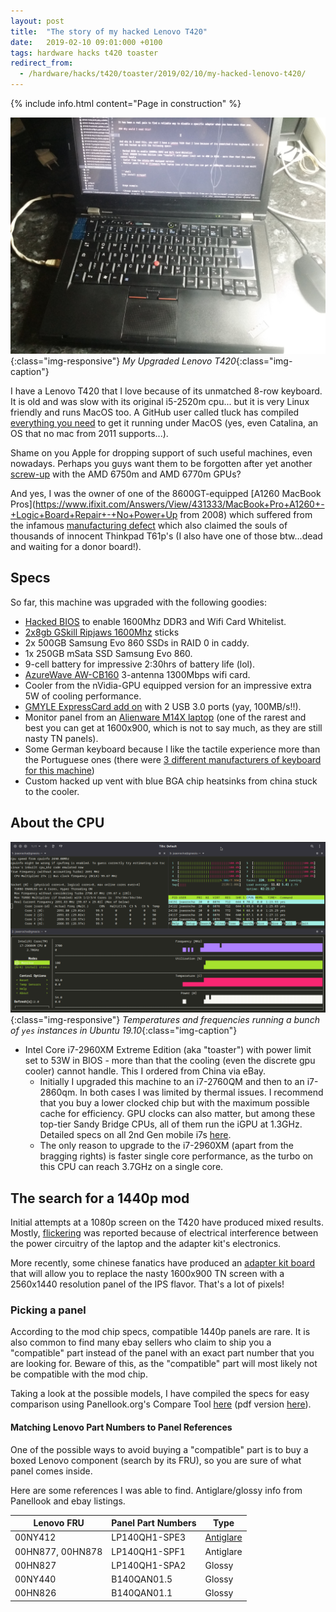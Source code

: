 ```yaml
---
layout: post
title:  "The story of my hacked Lenovo T420"
date:   2019-02-10 09:01:000 +0100
tags: hardware hacks t420 toaster
redirect_from:
  - /hardware/hacks/t420/toaster/2019/02/10/my-hacked-lenovo-t420/
---
```


{% include info.html content="Page in construction" %}

![Hacked Lenovo T420](/assets/images/post-images/2019-02-10-my-hacked-lenovo-t420/IMG_20200417_111333.jpg){:class="img-responsive"}
*My Upgraded Lenovo T420*{:class="img-caption"}

I have a Lenovo T420 that I love because of its unmatched 8-row keyboard. It is old and was slow with its original i5-2520m cpu... but it is very Linux friendly and runs MacOS too. A GitHub user called tluck has compiled [everything you need](https://github.com/tluck/Lenovo-T420-Clover) to get it running under MacOS (yes, even Catalina, an OS that no mac from 2011 supports...).

Shame on you Apple for dropping support of such useful machines, even nowadays. Perhaps you guys want them to be forgotten after yet another [screw-up](https://discussions.apple.com/thread/4659905) with the AMD 6750m and AMD 6770m GPUs?

And yes, I was the owner of one of the 8600GT-equipped [A1260 MacBook Pros](https://www.ifixit.com/Answers/View/431333/MacBook+Pro+A1260+-+Logic+Board+Repair+-+No+Power+Up from 2008) which suffered from the infamous [manufacturing defect](https://forums.lenovo.com/t5/ThinkPad-T61-and-prior-T-series/T61p-Nvidia-problems/td-p/917335) which also claimed the souls of thousands of innocent Thinkpad T61p's (I also have one of those btw...dead and waiting for a donor board!).

## Specs

So far, this machine was upgraded with the following goodies:

- [Hacked BIOS](https://www.bios-mods.com/forum/Thread-REQUEST-Lenovo-Thinkpad-T420-83ETxxWW-Whitelist-Removal?page=31) to enable 1600Mhz DDR3 and Wifi Card Whitelist.
- [2x8gb GSkill Ripjaws 1600Mhz](https://www.gskill.com/product/2/159/1537259792/F3-1600C9D-16GRSLRipjaws-DDR3-SO-DIMMDDR3L-1600MHz-CL9-9-9-1.35V16GB-(2x8GB)) sticks
- 2x 500GB Samsung Evo 860 SSDs in RAID 0 in caddy.
- 1x 250GB mSata SSD Samsung Evo 860.
- 9-cell battery for impressive 2:30hrs of battery life (lol).
- [AzureWave AW-CB160](https://www.ebay.co.uk/itm/BroadCom-AW-CB160-BCM94360HMB-WIFI-HALF-PCI-E-Wireless-BT-Card-BT4-0-WLAN-W003-/303426968043) 3-antenna 1300Mbps wifi card.
- Cooler from the nVidia-GPU equipped version for an impressive extra 5W of cooling performance.
- [GMYLE ExpressCard add on](https://www.amazon.com/ExpressCard-34mm-Adapter-Dual-Port/dp/B0045BLP1S) with 2 USB 3.0 ports (yay, 100MB/s!!).
- Monitor panel from an [Alienware M14X laptop](https://www.youtube.com/watch?v=9h0n-PQNEFw) (one of the rarest and best you can get at 1600x900, which is not to say much, as they are still nasty TN panels).
- Some German keyboard because I like the tactile experience more than the Portuguese ones (there were [3 different manufacturers of keyboard for this machine](http://forum.notebookreview.com/threads/thinkpad-keyboard-identification.634208/))
- Custom hacked up vent with blue BGA chip heatsinks from china stuck to the cooler.

## About the CPU

![Hacked Lenovo T420](/assets/images/post-images/2019-02-10-my-hacked-lenovo-t420/t420_full_load.png){:class="img-responsive"}
*Temperatures and frequencies running a bunch of `yes` instances in Ubuntu 19.10*{:class="img-caption"}

- Intel Core i7-2960XM Extreme Edition (aka "toaster") with power limit set to 53W in BIOS - more than that the cooling (even the discrete gpu cooler) cannot handle. This I ordered from China via eBay.
  - Initially I upgraded this machine to an i7-2760QM and then to an i7-2860qm. In both cases I was limited by thermal issues. I recommend that you buy a lower clocked chip but with the maximum possible cache for efficiency. GPU clocks can also matter, but among these top-tier Sandy Bridge CPUs, all of them run the iGPU at 1.3GHz. Detailed specs on all 2nd Gen mobile i7s [here](https://en.wikipedia.org/wiki/Sandy_Bridge#Mobile_platform).
  - The only reason to upgrade to the i7-2960XM (apart from the bragging rights) is faster single core performance, as the turbo on this CPU can reach 3.7GHz on a single core.

## The search for a 1440p mod

Initial attempts at a 1080p screen on the T420 have produced mixed results. Mostly, [flickering](https://forum.thinkpads.com/viewtopic.php?t=118070&start=210) was reported because of electrical interference between the power circuitry of the laptop and the adapter kit's electronics.

More recently, some chinese fanatics have produced an [adapter kit board](https://www.ebay.com/itm/LCD-controller-board-WQHD-2560X1440-1440p-IPS-Screen-Kit-for-thinkpad-T430-T420/153466233711) that will allow you to replace the nasty 1600x900 TN screen with a 2560x1440 resolution panel of the IPS flavor. That's a lot of pixels!

### Picking a panel

According to the mod chip specs, compatible 1440p panels are rare. It is also common to find many ebay sellers who claim to ship you a "compatible" part instead of the panel with an exact part number that you are looking for. Beware of this, as the "compatible" part will most likely not be compatible with the mod chip.

Taking a look at the possible models, I have compiled the specs for easy comparison using Panellook.org's Compare Tool [here](http://www.panelook.com/modelcompare.php?ids=33382,25359,21975,21977,31862,34048) (pdf version [here](/assets/images/post-images/2019-02-10-my-hacked-lenovo-t420/t420_panels.pdf)).

#### Matching Lenovo Part Numbers to Panel References

One of the possible ways to avoid buying a "compatible" part is to buy a boxed Lenovo component (search by its FRU), so you are sure of what panel comes inside.

Here are some references I was able to find. Antiglare/glossy info from Panellook and ebay listings.

| Lenovo FRU       | Panel Part Numbers | Type      |
| ---------------- | ------------------ | --------- |
| 00NY412          | LP140QH1-SPE3      | [Antiglare](https://www.ebay.com/itm/LP140QH1-SP-E3-14-0-3K-QHD-LED-Display-2560x1440-40-Pin-eDP-matt-00NY412/263489106971?hash=item3d592cb41b:g:xUYAAOSwfphafu~K) |
| 00HN877, 00HN878 | LP140QH1-SPF1      | Antiglare |
| 00HN827          | LP140QH1-SPA2      | Glossy    |
| 00NY440          | B140QAN01.5      | Glossy    |
| 00HN826          | B140QAN01.1      | Glossy    |
